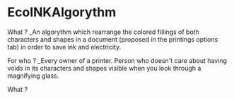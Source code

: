 # EcoINKAlgorythm

What ?
_An algorythm which rearrange the colored fillings of both characters and shapes in a document (proposed in the printings options tab) in order to save ink and electricity.

For who ?
_Every owner of a printer. Person who doesn't care about having voids in its characters and shapes visible when you look through a magnifying glass.

What ?
